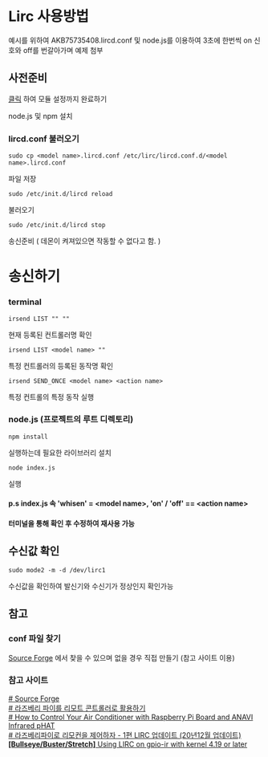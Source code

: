  # Lirc 사용방법

예시를 위하여 AKB75735408.lircd.conf 및 node.js를 이용하여 3초에 한번씩 on 신호와 off를 번갈아가며  예제 첨부

## 사전준비

[클릭](https://blog.aliencube.org/ko/2020/08/12/turning-raspberry-pi-into-remote-controller/) 하여 모듈 설정까지 완료하기

node.js 및 npm 설치


### lircd.conf 불러오기

    sudo cp <model name>.lircd.conf /etc/lirc/lircd.conf.d/<model name>.lircd.conf
파일 저장

    sudo /etc/init.d/lircd reload
불러오기

    sudo /etc/init.d/lircd stop
송신준비 ( 데몬이 켜져있으면 작동할 수 없다고 함. )
# 송신하기

### terminal
    irsend LIST "" ""
   현재 등록된 컨트롤러명 확인
	   

    irsend LIST <model name> ""
  특정 컨트롤러의 등록된 동작명 확인
  

    irsend SEND_ONCE <model name> <action name>
   특정 컨트롤의 특정 동작 실행

### node.js (프로젝트의 루트 디렉토리)

    npm install
   실행하는데 필요한 라이브러리 설치
   

    node index.js
   실행

#### p.s index.js 속 'whisen' = \<model name>, 'on' / 'off' == \<action name>
#### 터미널을 통해 확인 후 수정하여 재사용 가능 
## 수신값 확인

    sudo mode2 -m -d /dev/lirc1
   수신값을 확인하여 발신기와 수신기가 정상인지 확인가능



## 참고
### conf 파일 찾기
[Source Forge](http://lirc-remotes.sourceforge.net/remotes-table.html) 에서 찾을 수 있으며 없을 경우 직접 만들기 (참고 사이트 이용)

### 참고 사이트
[# Source Forge](http://lirc-remotes.sourceforge.net/remotes-table.html) <br>
[# 라즈베리 파이를 리모트 콘트롤러로 활용하기](https://blog.aliencube.org/ko/2020/08/12/turning-raspberry-pi-into-remote-controller/) <br>
[# How to Control Your Air Conditioner with Raspberry Pi Board and ANAVI Infrared pHAT](https://www.cnx-software.com/2017/03/12/how-to-control-your-air-conditioner-with-raspberry-pi-board-and-anavi-infrared-phat/) <br>
[# 라즈베리파이로 리모컨을 제어하자 - 1편 LIRC 업데이트 (20년12월 업데이트)](https://blog.daum.net/p00q/180) <br>
[  **\[Bullseye/Buster/Stretch\]** Using LIRC on gpio-ir with kernel 4.19 or later](https://www.raspberrypi.org/forums/viewtopic.php?f=28&t=235256) <br>
